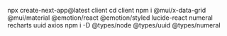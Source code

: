 npx create-next-app@latest client
cd client
npm i @mui/x-data-grid @mui/material @emotion/react @emotion/styled lucide-react numeral recharts uuid axios
npm i -D @types/node @types/uuid @types/numeral 